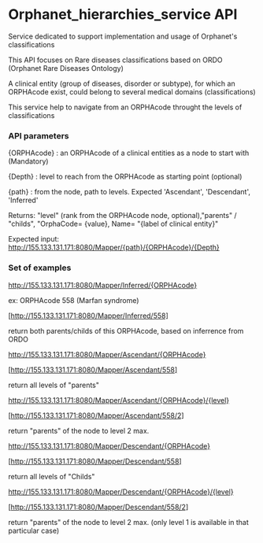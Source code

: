 # Orphanet_hierarchies_service API
Service dedicated to support implementation and usage of Orphanet's classifications

This API focuses on Rare diseases classifications based on ORDO (Orphanet Rare Diseases Ontology)

A clinical entity (group of diseases, disorder or subtype), for which an ORPHAcode exist, could belong to several medical domains (classifications)

This service help to navigate from an ORPHAcode throught the levels of classifications

### API parameters
{ORPHAcode} : an ORPHAcode of a clinical entities as a node to start with (Mandatory)

{Depth} : level to reach from the ORPHAcode as starting point (optional)

{path} : from the node, path to levels. Expected 'Ascendant', 'Descendant', 'Inferred'

Returns: "level" (rank from the ORPHAcode node, optional),"parents" / "childs", "OrphaCode= {value}, Name= "{label of clinical entity}"

Expected input:
http://155.133.131.171:8080/Mapper/{path}/{ORPHAcode}/{Depth}

### Set of examples
http://155.133.131.171:8080/Mapper/Inferred/{ORPHAcode}

ex: ORPHAcode 558 (Marfan syndrome)

[http://155.133.131.171:8080/Mapper/Inferred/558]

return both parents/childs of this ORPHAcode, based on inferrence from ORDO

http://155.133.131.171:8080/Mapper/Ascendant/{ORPHAcode}

[http://155.133.131.171:8080/Mapper/Ascendant/558] 

return all levels of "parents" 

http://155.133.131.171:8080/Mapper/Ascendant/{ORPHAcode}/{level}

[http://155.133.131.171:8080/Mapper/Ascendant/558/2]

return "parents" of the node to level 2 max.



http://155.133.131.171:8080/Mapper/Descendant/{ORPHAcode}

[http://155.133.131.171:8080/Mapper/Descendant/558] 

return all levels of "Childs" 

http://155.133.131.171:8080/Mapper/Descendant/{ORPHAcode}/{level}

[http://155.133.131.171:8080/Mapper/Descendant/558/2]

return "parents" of the node to level 2 max. (only level 1 is available in that particular case)
